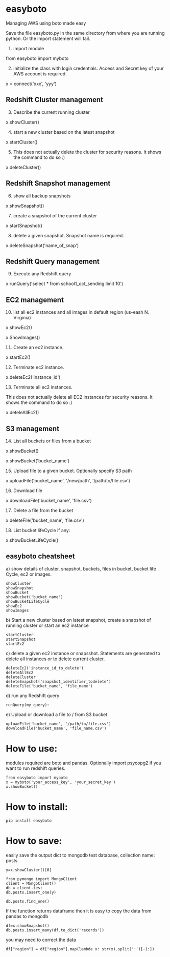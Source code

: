 # easyboto
Managing AWS using boto made easy

Save the file easyboto.py in the same directory from where you are running python. Or the import statement will fail.

1) import module

from easyboto import myboto

2) initialize the class with login credentials. Access and Secret key of your AWS account is required.

x = connect('xxx', 'yyy')

## Redshift Cluster management ##

3) Describe the current running cluster

x.showCluster()

4) start a new cluster based on the latest snapshot

x.startCluster()

5) This does not actually delete the cluster for security reasons. It shows the command to do so :)

x.deleteCluster()

## Redshift Snapshot management ##

6) show all backup snapshots

x.showSnapshot()

7) create a snapshot of the current cluster

x.startSnapshot()

8) delete a given snapshot. Snapshot name is required.

x.deleteSnapshot('name_of_snap')

## Redshift Query management ##

9) Execute any Redshift query

x.runQuery('select * from school1_oct_sending limit 10')

## EC2 management ##

10) list all ec2 instances and all images in default region (us-eash N. Virginia)

x.showEc2()

x.ShowImages()

11) Create an ec2 instance.

x.startEc2()

12) Terminate ec2 instance.

x.deleteEc2('instance_id')

13) Terminate all ec2 instances.

This does not actually delete all EC2 instances for security reasons. It shows the command to do so :)

x.deteleAllEc2()


## S3 management ##

14) List all buckets or files from a bucket 

x.showBucket()

x.showBucket('bucket_name')

15) Upload file to a given bucket. Optionally specify S3 path

x.uploadFile('bucket_name', '/new/path', '/path/to/file.csv')

16) Download file 

x.downloadFile('bucket_name', 'file.csv')

17) Delete a file from the bucket

x.deleteFile('bucket_name', 'file.csv')

18) List bucket lifeCycle if any:

x.showBucketLifeCycle()


## easyboto cheatsheet

a) show details of cluster, snapshot, buckets, files in bucket, bucket life Cycle, ec2 or images.

    showCluster
    showSnapshot
    showBucket
    showBucket('bucket_name')
    showBucketLifeCycle
    showEc2
    showImages

b) Start a new cluster based on latest snapshot, create a snapshot of running cluster or start an ec2 instance

    startCluster
    startSnapshot
    startEc2

c) delete a given ec2 instance or snapsshot. Statements are generated to delete all instances or to delete current cluster.

    deleteEc2('instance_id_to_delete')
    deleteAllEc2
    deleteCluster
    deleteSnapshot('snapshot_identifier_todelete')
    deleteFile('bucket_name', 'file_name')

d) run any Redshift query

    runQuery(my_query):

e) Upload or download a file to / from S3 bucket

    uploadFile('bucket_name', '/path/to/file.csv')
    downloadFile('bucket_name', 'file_name.csv')
    

# How to use:

modules required are boto and pandas. Optionally import psycopg2 if you want to run redshift queries.

    from easyboto import myboto
    x = myboto('your_access_key', 'your_secret_key')
    x.showBucket()

# How to install:

    pip install easyboto

# How to save:

easily save the output dict to mongodb test database, collection name: posts

    y=x.showCluster()[0]

    from pymongo import MongoClient
    client = MongoClient()
    db = client.test
    db.posts.insert_one(y)

    db.posts.find_one()

If the function returns dataframe then it is easy to copy the data from pandas to mongodb

    df=x.showSnapshot()
    db.posts.insert_many(df.to_dict('records'))

you may need to correct the data

    df["region"] = df["region"].map(lambda x: str(x).split(':')[-1:])



